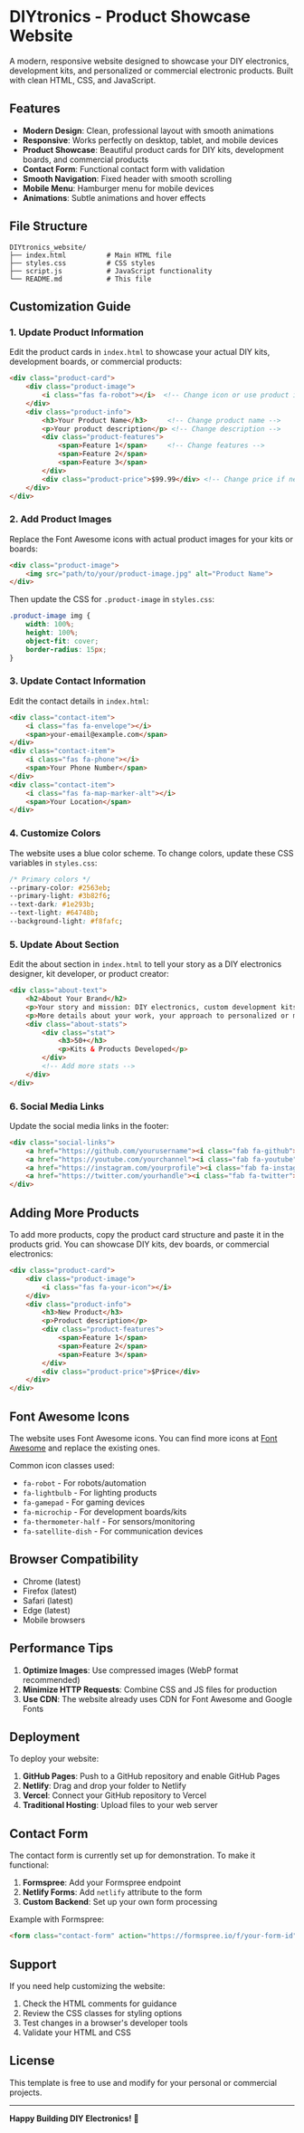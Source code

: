 # DIYtronics - Product Showcase Website

A modern, responsive website designed to showcase your DIY electronics, development kits, and personalized or commercial electronic products. Built with clean HTML, CSS, and JavaScript.

## Features

- **Modern Design**: Clean, professional layout with smooth animations
- **Responsive**: Works perfectly on desktop, tablet, and mobile devices
- **Product Showcase**: Beautiful product cards for DIY kits, development boards, and commercial products
- **Contact Form**: Functional contact form with validation
- **Smooth Navigation**: Fixed header with smooth scrolling
- **Mobile Menu**: Hamburger menu for mobile devices
- **Animations**: Subtle animations and hover effects

## File Structure

```
DIYtronics_website/
├── index.html          # Main HTML file
├── styles.css          # CSS styles
├── script.js           # JavaScript functionality
└── README.md           # This file
```

## Customization Guide

### 1. Update Product Information

Edit the product cards in `index.html` to showcase your actual DIY kits, development boards, or commercial products:

```html
<div class="product-card">
    <div class="product-image">
        <i class="fas fa-robot"></i>  <!-- Change icon or use product image -->
    </div>
    <div class="product-info">
        <h3>Your Product Name</h3>     <!-- Change product name -->
        <p>Your product description</p> <!-- Change description -->
        <div class="product-features">
            <span>Feature 1</span>     <!-- Change features -->
            <span>Feature 2</span>
            <span>Feature 3</span>
        </div>
        <div class="product-price">$99.99</div> <!-- Change price if needed -->
    </div>
</div>
```

### 2. Add Product Images

Replace the Font Awesome icons with actual product images for your kits or boards:

```html
<div class="product-image">
    <img src="path/to/your/product-image.jpg" alt="Product Name">
</div>
```

Then update the CSS for `.product-image` in `styles.css`:

```css
.product-image img {
    width: 100%;
    height: 100%;
    object-fit: cover;
    border-radius: 15px;
}
```

### 3. Update Contact Information

Edit the contact details in `index.html`:

```html
<div class="contact-item">
    <i class="fas fa-envelope"></i>
    <span>your-email@example.com</span>
</div>
<div class="contact-item">
    <i class="fas fa-phone"></i>
    <span>Your Phone Number</span>
</div>
<div class="contact-item">
    <i class="fas fa-map-marker-alt"></i>
    <span>Your Location</span>
</div>
```

### 4. Customize Colors

The website uses a blue color scheme. To change colors, update these CSS variables in `styles.css`:

```css
/* Primary colors */
--primary-color: #2563eb;
--primary-light: #3b82f6;
--text-dark: #1e293b;
--text-light: #64748b;
--background-light: #f8fafc;
```

### 5. Update About Section

Edit the about section in `index.html` to tell your story as a DIY electronics designer, kit developer, or product creator:

```html
<div class="about-text">
    <h2>About Your Brand</h2>
    <p>Your story and mission: DIY electronics, custom development kits, or commercial product design...</p>
    <p>More details about your work, your approach to personalized or market-ready electronics...</p>
    <div class="about-stats">
        <div class="stat">
            <h3>50+</h3>
            <p>Kits & Products Developed</p>
        </div>
        <!-- Add more stats -->
    </div>
</div>
```

### 6. Social Media Links

Update the social media links in the footer:

```html
<div class="social-links">
    <a href="https://github.com/yourusername"><i class="fab fa-github"></i></a>
    <a href="https://youtube.com/yourchannel"><i class="fab fa-youtube"></i></a>
    <a href="https://instagram.com/yourprofile"><i class="fab fa-instagram"></i></a>
    <a href="https://twitter.com/yourhandle"><i class="fab fa-twitter"></i></a>
</div>
```

## Adding More Products

To add more products, copy the product card structure and paste it in the products grid. You can showcase DIY kits, dev boards, or commercial electronics:

```html
<div class="product-card">
    <div class="product-image">
        <i class="fas fa-your-icon"></i>
    </div>
    <div class="product-info">
        <h3>New Product</h3>
        <p>Product description</p>
        <div class="product-features">
            <span>Feature 1</span>
            <span>Feature 2</span>
            <span>Feature 3</span>
        </div>
        <div class="product-price">$Price</div>
    </div>
</div>
```

## Font Awesome Icons

The website uses Font Awesome icons. You can find more icons at [Font Awesome](https://fontawesome.com/icons) and replace the existing ones.

Common icon classes used:
- `fa-robot` - For robots/automation
- `fa-lightbulb` - For lighting products
- `fa-gamepad` - For gaming devices
- `fa-microchip` - For development boards/kits
- `fa-thermometer-half` - For sensors/monitoring
- `fa-satellite-dish` - For communication devices

## Browser Compatibility

- Chrome (latest)
- Firefox (latest)
- Safari (latest)
- Edge (latest)
- Mobile browsers

## Performance Tips

1. **Optimize Images**: Use compressed images (WebP format recommended)
2. **Minimize HTTP Requests**: Combine CSS and JS files for production
3. **Use CDN**: The website already uses CDN for Font Awesome and Google Fonts

## Deployment

To deploy your website:

1. **GitHub Pages**: Push to a GitHub repository and enable GitHub Pages
2. **Netlify**: Drag and drop your folder to Netlify
3. **Vercel**: Connect your GitHub repository to Vercel
4. **Traditional Hosting**: Upload files to your web server

## Contact Form

The contact form is currently set up for demonstration. To make it functional:

1. **Formspree**: Add your Formspree endpoint
2. **Netlify Forms**: Add `netlify` attribute to the form
3. **Custom Backend**: Set up your own form processing

Example with Formspree:
```html
<form class="contact-form" action="https://formspree.io/f/your-form-id" method="POST">
```

## Support

If you need help customizing the website:

1. Check the HTML comments for guidance
2. Review the CSS classes for styling options
3. Test changes in a browser's developer tools
4. Validate your HTML and CSS

## License

This template is free to use and modify for your personal or commercial projects.

---

**Happy Building DIY Electronics!** 🚀 
